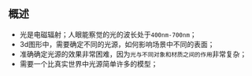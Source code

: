 
## 概述

* 光是电磁辐射；人眼能察觉的光的波长处于`400nm-700nm`；
* 3d图形中，需要确定不同的光源，如何影响场景中不同的表面；
* 准确确定光源的效果非常困难，因为`光与不同对象和材质之间的作用`非常复杂；
* 需要一个比真实世界中光源简单许多的模型；